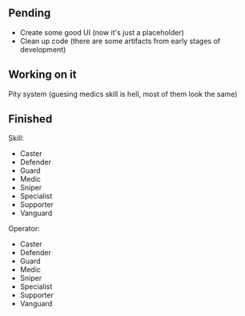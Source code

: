 ## Pending
- Create some good UI (now it's just a placeholder)
- Clean up code (there are some artifacts from early stages of development)

## Working on it
Pity system (guesing medics skill is hell, most of them look the same)

## Finished
Skill:
- Caster
- Defender
- Guard
- Medic
- Sniper
- Specialist
- Supporter
- Vanguard

Operator:
- Caster
- Defender
- Guard
- Medic
- Sniper
- Specialist
- Supporter
- Vanguard